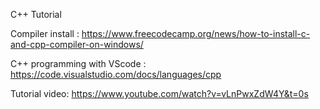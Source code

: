 C++ Tutorial

Compiler install : https://www.freecodecamp.org/news/how-to-install-c-and-cpp-compiler-on-windows/

C++ programming with VScode : https://code.visualstudio.com/docs/languages/cpp

Tutorial video: https://www.youtube.com/watch?v=vLnPwxZdW4Y&t=0s
